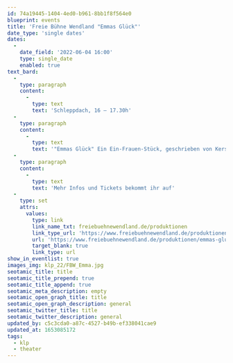 ```yaml
---
id: 74a19445-1404-4ed0-b961-8bb1f8f564e0
blueprint: events
title: 'Freie Bühne Wendland "Emmas Glück"'
date_type: 'single dates'
dates:
  -
    date_field: '2022-06-04 16:00'
    type: single_date
    enabled: true
text_bard:
  -
    type: paragraph
    content:
      -
        type: text
        text: 'Schleppdach, 16 – 17.30h'
  -
    type: paragraph
    content:
      -
        type: text
        text: '"Emmas Glück" Ein Ein-Frauen-Stück, geschrieben von Kerstin Wittstamm (Schauspiel) und Caspar Harlan (Regie) nach dem Roman von Claudia Schreiber.'
  -
    type: paragraph
    content:
      -
        type: text
        text: 'Mehr Infos und Tickets bekommt ihr auf'
  -
    type: set
    attrs:
      values:
        type: link
        link_name_txt: freiebuehnewendland.de/produktionen
        link_type_url: 'https://www.freiebuehnewendland.de/produktionen/emmas-glueck/'
        url: 'https://www.freiebuehnewendland.de/produktionen/emmas-glueck/'
        target_blank: true
        link_type: url
show_in_eventlist: true
images_img: klp_22/FBW_Emma.jpg
seotamic_title: title
seotamic_title_prepend: true
seotamic_title_append: true
seotamic_meta_description: empty
seotamic_open_graph_title: title
seotamic_open_graph_description: general
seotamic_twitter_title: title
seotamic_twitter_description: general
updated_by: c5c3cda0-a87c-4527-b49b-ef338041cae9
updated_at: 1653085172
tags:
  - klp
  - theater
---
```

